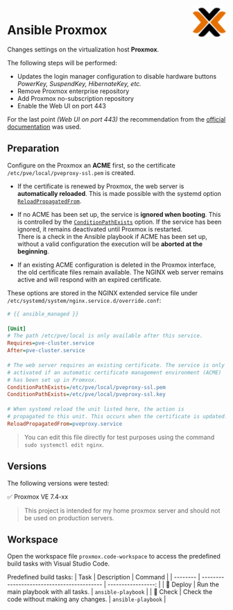 <img align="right" width="15%" src="docs/proxmox.svg" alt="Proxmox logo"/>

# Ansible Proxmox

Changes settings on the virtualization host <b>Proxmox</b>.

The following steps will be performed:
- Updates the login manager configuration to disable hardware buttons<br>*PowerKey, SuspendKey, HibernateKey, etc.*
- Remove Proxmox enterprise repository
- Add Proxmox no-subscription repository
- Enable the Web UI on port 443

For the last point *(Web UI on port 443)* the recommendation from the [official documentation](https://pve.proxmox.com/wiki/Web_Interface_Via_Nginx_Proxy) was used.

## Preparation

Configure on the Proxmox an **ACME** first, so the certificate `/etc/pve/local/pveproxy-ssl.pem` is created.

- If the certificate is renewed by Proxmox, the web server is **automatically reloaded**. This is made possible with the systemd option [`ReloadPropagatedFrom`](https://www.freedesktop.org/software/systemd/man/latest/systemd.unit.html#PropagatesReloadTo=).

- If no ACME has been set up, the service is **ignored when booting**. This is controlled by the [`ConditionPathExists`](https://www.freedesktop.org/software/systemd/man/latest/systemd.unit.html#AssertArchitecture=) option. If the service has been ignored, it remains deactivated until Proxmox is restarted.<br>There is a check in the Ansible playbook if ACME has been set up, without a valid configuration the execution will be **aborted at the beginning**.

- If an existing ACME configuration is deleted in the Proxmox interface, the old certificate files remain available. The NGINX web server remains active and will respond with an expired certificate.

These options are stored in the NGINX extended service file under `/etc/systemd/system/nginx.service.d/override.conf`:
```ini
# {{ ansible_managed }}

[Unit]
# The path /etc/pve/local is only available after this service.
Requires=pve-cluster.service
After=pve-cluster.service

# The web server requires an existing certificate. The service is only
# activated if an automatic certificate management environment (ACME)
# has been set up in Promxox.
ConditionPathExists=/etc/pve/local/pveproxy-ssl.pem
ConditionPathExists=/etc/pve/local/pveproxy-ssl.key

# When systemd reload the unit listed here, the action is
# propagated to this unit. This occurs when the certificate is updated.
ReloadPropagatedFrom=pveproxy.service
```

> You can edit this file directly for test purposes using the command `sudo systemctl edit nginx`.

## Versions

The following versions were tested:

✅ Proxmox VE 7.4-xx

> This project is intended for my home proxmox server and should not be used on production servers.

## Workspace

Open the workspace file `proxmox.code-workspace` to access the predefined build tasks with Visual Studio Code.

Predefined build tasks:
| Task     | Description                                |            Command |
| -------- | ------------------------------------------ | -----------------: |
| 🚀 Deploy | Run the main playbook with all tasks.      | `ansible-playbook` |
| 🧪 Check  | Check the code without making any changes. | `ansible-playbook` |